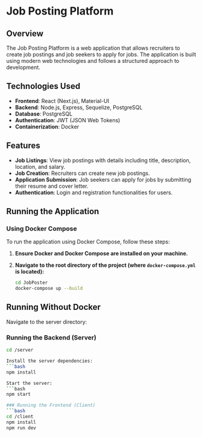 # Job Posting Platform

## Overview

The Job Posting Platform is a web application that allows recruiters to create job postings and job seekers to apply for jobs. The application is built using modern web technologies and follows a structured approach to development.

## Technologies Used

- **Frontend**: React (Next.js), Material-UI
- **Backend**: Node.js, Express, Sequelize, PostgreSQL
- **Database**: PostgreSQL
- **Authentication**: JWT (JSON Web Tokens)
- **Containerization**: Docker

## Features

- **Job Listings**: View job postings with details including title, description, location, and salary.
- **Job Creation**: Recruiters can create new job postings.
- **Application Submission**: Job seekers can apply for jobs by submitting their resume and cover letter.
- **Authentication**: Login and registration functionalities for users.

## Running the Application

### Using Docker Compose

To run the application using Docker Compose, follow these steps:

1. **Ensure Docker and Docker Compose are installed on your machine.**

2. **Navigate to the root directory of the project (where `docker-compose.yml` is located):**

   ```bash
   cd JobPoster
   docker-compose up --build
## Running Without Docker
Navigate to the server directory:
### Running the Backend (Server)
   ```bash
   cd /server

Install the server dependencies:
   ```bash
   npm install

Start the server:
   ```bash
   npm start

### Running the Frontend (Client)
   ```bash
   cd /client
   npm install
   npm run dev
